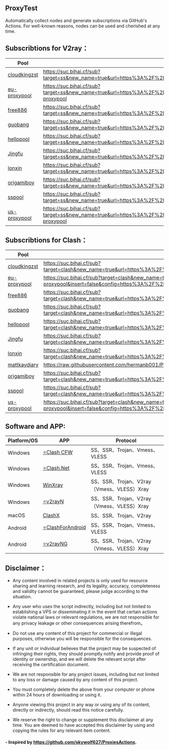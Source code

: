 ## ProxyTest

Automatically collect nodes and generate subscriptions via GitHub's Actions. For well-known reasons, nodes can be used and cherished at any time.

## Subscribtions for V2ray：


| Pool                      |   Subscribtion address          |
| ------------------------- |  -------------------------------|
|[cloudkingzst](https://suc.bihai.cf/sub?target=ss&new_name=true&url=https%3A%2F%2Fraw.githubusercontent.com%2Fhermanb001%2FProxyTest%2Fmain%2Fsubscribe%2Fcloudkingzst)|https://suc.bihai.cf/sub?target=ss&new_name=true&url=https%3A%2F%2Fraw.githubusercontent.com%2Fhermanb001%2FProxyTest%2Fmain%2Fsubscribe%2Fcloudkingzst|
|[eu-proxypool](https://suc.bihai.cf/sub?target=ss&new_name=true&url=https%3A%2F%2Fraw.githubusercontent.com%2Fhermanb001%2FProxyTest%2Fmain%2Fsubscribe%2Feu-proxypool)|https://suc.bihai.cf/sub?target=ss&new_name=true&url=https%3A%2F%2Fraw.githubusercontent.com%2Fhermanb001%2FProxyTest%2Fmain%2Fsubscribe%2Feu-proxypool|
|[free886](https://suc.bihai.cf/sub?target=ss&new_name=true&url=https%3A%2F%2Fraw.githubusercontent.com%2Fhermanb001%2FProxyTest%2Fmain%2Fsubscribe%2Ffree886)|https://suc.bihai.cf/sub?target=ss&new_name=true&url=https%3A%2F%2Fraw.githubusercontent.com%2Fhermanb001%2FProxyTest%2Fmain%2Fsubscribe%2Ffree886|
|[guobang](https://suc.bihai.cf/sub?target=ss&new_name=true&url=https%3A%2F%2Fraw.githubusercontent.com%2Fhermanb001%2FProxyTest%2Fmain%2Fsubscribe%2Fguobang)|https://suc.bihai.cf/sub?target=ss&new_name=true&url=https%3A%2F%2Fraw.githubusercontent.com%2Fhermanb001%2FProxyTest%2Fmain%2Fsubscribe%2Fguobang|
|[hellopool](https://suc.bihai.cf/sub?target=ss&new_name=true&url=https%3A%2F%2Fraw.githubusercontent.com%2Fhermanb001%2FProxyTest%2Fmain%2Fsubscribe%2Fhellopool)|https://suc.bihai.cf/sub?target=ss&new_name=true&url=https%3A%2F%2Fraw.githubusercontent.com%2Fhermanb001%2FProxyTest%2Fmain%2Fsubscribe%2Fhellopool|
|[Jingfu](https://suc.bihai.cf/sub?target=ss&new_name=true&url=https%3A%2F%2Fraw.githubusercontent.com%2Fhermanb001%2FProxyTest%2Fmain%2Fsubscribe%2Fjingfu)|https://suc.bihai.cf/sub?target=ss&new_name=true&url=https%3A%2F%2Fraw.githubusercontent.com%2Fhermanb001%2FProxyTest%2Fmain%2Fsubscribe%2Fjingfu|
|[lonxin](https://suc.bihai.cf/sub?target=ss&new_name=true&url=https%3A%2F%2Fraw.githubusercontent.com%2Fhermanb001%2FProxyTest%2Fmain%2Fsubscribe%2Flonxin)|https://suc.bihai.cf/sub?target=ss&new_name=true&url=https%3A%2F%2Fraw.githubusercontent.com%2Fhermanb001%2FProxyTest%2Fmain%2Fsubscribe%2Flonxin|
|[origamiboy](https://suc.bihai.cf/sub?target=ss&new_name=true&url=https%3A%2F%2Fraw.githubusercontent.com%2Fhermanb001%2FProxyTest%2Fmain%2Fsubscribe%2Forigamiboy)|https://suc.bihai.cf/sub?target=ss&new_name=true&url=https%3A%2F%2Fraw.githubusercontent.com%2Fhermanb001%2FProxyTest%2Fmain%2Fsubscribe%2Forigamiboy|
|[sspool](https://suc.bihai.cf/sub?target=ss&new_name=true&url=https%3A%2F%2Fraw.githubusercontent.com%2Fhermanb001%2FProxyTest%2Fmain%2Fsubscribe%2Fsspool)|https://suc.bihai.cf/sub?target=ss&new_name=true&url=https%3A%2F%2Fraw.githubusercontent.com%2Fhermanb001%2FProxyTest%2Fmain%2Fsubscribe%2Fsspool|
|[us-proxypool](https://suc.bihai.cf/sub?target=ss&new_name=true&url=https%3A%2F%2Fraw.githubusercontent.com%2Fhermanb001%2FProxyTest%2Fmain%2Fsubscribe%2Fus-proxypool)|https://suc.bihai.cf/sub?target=ss&new_name=true&url=https%3A%2F%2Fraw.githubusercontent.com%2Fhermanb001%2FProxyTest%2Fmain%2Fsubscribe%2Fus-proxypool|


## Subscribtions for Clash：


| Pool                    | Subscribtion address        |
| ----------------------- |  -------------------------------|
|[cloudkingzst](https://suc.bihai.cf/sub?target=clash&new_name=true&url=https%3A%2F%2Fraw.githubusercontent.com%2Fhermanb001%2FProxyTest%2Fmain%2Fsubscribe%2Fcloudkingzst&insert=false&config=https%3A%2F%2Fraw.githubusercontent.com%2FACL4SSR%2FACL4SSR%2Fmaster%2FClash%2Fconfig%2FACL4SSR_Mini.ini&emoji=true&list=false&udp=false&tfo=false&scv=false&fdn=false&sort=false)|https://suc.bihai.cf/sub?target=clash&new_name=true&url=https%3A%2F%2Fraw.githubusercontent.com%2Fhermanb001%2FProxyTest%2Fmain%2Fsubscribe%2Fcloudkingzst&insert=false&config=https%3A%2F%2Fraw.githubusercontent.com%2FACL4SSR%2FACL4SSR%2Fmaster%2FClash%2Fconfig%2FACL4SSR_Mini.ini&emoji=true&list=false&udp=false&tfo=false&scv=false&fdn=false&sort=false|
|[eu-proxypool](https://suc.bihai.cf/sub?target=clash&new_name=true&url=https%3A%2F%2Fraw.githubusercontent.com%2Fhermanb001%2FProxyTest%2Fmain%2Fsubscribe%2Feu-proxypool&insert=false&config=https%3A%2F%2Fraw.githubusercontent.com%2FACL4SSR%2FACL4SSR%2Fmaster%2FClash%2Fconfig%2FACL4SSR_Mini.ini&emoji=true&list=false&udp=false&tfo=false&scv=false&fdn=false&sort=false)|https://suc.bihai.cf/sub?target=clash&new_name=true&url=https%3A%2F%2Fraw.githubusercontent.com%2Fhermanb001%2FProxyTest%2Fmain%2Fsubscribe%2Feu-proxypool&insert=false&config=https%3A%2F%2Fraw.githubusercontent.com%2FACL4SSR%2FACL4SSR%2Fmaster%2FClash%2Fconfig%2FACL4SSR_Mini.ini&emoji=true&list=false&udp=false&tfo=false&scv=false&fdn=false&sort=false|
|[free886](https://suc.bihai.cf/sub?target=clash&new_name=true&url=https%3A%2F%2Fraw.githubusercontent.com%2Fhermanb001%2FProxyTest%2Fmain%2Fsubscribe%2Ffree886&insert=false&config=https%3A%2F%2Fraw.githubusercontent.com%2FACL4SSR%2FACL4SSR%2Fmaster%2FClash%2Fconfig%2FACL4SSR_Mini.ini&emoji=true&list=false&udp=false&tfo=false&scv=false&fdn=false&sort=false)|https://suc.bihai.cf/sub?target=clash&new_name=true&url=https%3A%2F%2Fraw.githubusercontent.com%2Fhermanb001%2FProxyTest%2Fmain%2Fsubscribe%2Ffree886&insert=false&config=https%3A%2F%2Fraw.githubusercontent.com%2FACL4SSR%2FACL4SSR%2Fmaster%2FClash%2Fconfig%2FACL4SSR_Mini.ini&emoji=true&list=false&udp=false&tfo=false&scv=false&fdn=false&sort=false|
|[guobang](https://suc.bihai.cf/sub?target=clash&new_name=true&url=https%3A%2F%2Fraw.githubusercontent.com%2Fhermanb001%2FProxyTest%2Fmain%2Fsubscribe%2Fguobang&insert=false&config=https%3A%2F%2Fraw.githubusercontent.com%2FACL4SSR%2FACL4SSR%2Fmaster%2FClash%2Fconfig%2FACL4SSR_Mini.ini&emoji=true&list=false&udp=false&tfo=false&scv=false&fdn=false&sort=false)|https://suc.bihai.cf/sub?target=clash&new_name=true&url=https%3A%2F%2Fraw.githubusercontent.com%2Fhermanb001%2FProxyTest%2Fmain%2Fsubscribe%2Fguobang&insert=false&config=https%3A%2F%2Fraw.githubusercontent.com%2FACL4SSR%2FACL4SSR%2Fmaster%2FClash%2Fconfig%2FACL4SSR_Mini.ini&emoji=true&list=false&udp=false&tfo=false&scv=false&fdn=false&sort=false|
|[hellopool](https://suc.bihai.cf/sub?target=clash&new_name=true&url=https%3A%2F%2Fraw.githubusercontent.com%2Fhermanb001%2FProxyTest%2Fmain%2Fsubscribe%2Fhellopool&insert=false&config=https%3A%2F%2Fraw.githubusercontent.com%2FACL4SSR%2FACL4SSR%2Fmaster%2FClash%2Fconfig%2FACL4SSR_Mini.ini&emoji=true&list=false&udp=false&tfo=false&scv=false&fdn=false&sort=false)|https://suc.bihai.cf/sub?target=clash&new_name=true&url=https%3A%2F%2Fraw.githubusercontent.com%2Fhermanb001%2FProxyTest%2Fmain%2Fsubscribe%2Fhellopool&insert=false&config=https%3A%2F%2Fraw.githubusercontent.com%2FACL4SSR%2FACL4SSR%2Fmaster%2FClash%2Fconfig%2FACL4SSR_Mini.ini&emoji=true&list=false&udp=false&tfo=false&scv=false&fdn=false&sort=false|
|[Jingfu](https://suc.bihai.cf/sub?target=clash&new_name=true&url=https%3A%2F%2Fraw.githubusercontent.com%2Fhermanb001%2FProxyTest%2Fmain%2Fsubscribe%2Fjingfu&insert=false&config=https%3A%2F%2Fraw.githubusercontent.com%2FACL4SSR%2FACL4SSR%2Fmaster%2FClash%2Fconfig%2FACL4SSR_Mini.ini&emoji=true&list=false&udp=false&tfo=false&scv=false&fdn=false&sort=false)|https://suc.bihai.cf/sub?target=clash&new_name=true&url=https%3A%2F%2Fraw.githubusercontent.com%2Fhermanb001%2FProxyTest%2Fmain%2Fsubscribe%2Fjingfu&insert=false&config=https%3A%2F%2Fraw.githubusercontent.com%2FACL4SSR%2FACL4SSR%2Fmaster%2FClash%2Fconfig%2FACL4SSR_Mini.ini&emoji=true&list=false&udp=false&tfo=false&scv=false&fdn=false&sort=false|
|[lonxin](https://suc.bihai.cf/sub?target=clash&new_name=true&url=https%3A%2F%2Fraw.githubusercontent.com%2Fhermanb001%2FProxyTest%2Fmain%2Fsubscribe%2Flonxin&insert=false&config=https%3A%2F%2Fraw.githubusercontent.com%2FACL4SSR%2FACL4SSR%2Fmaster%2FClash%2Fconfig%2FACL4SSR_Mini.ini&emoji=true&list=false&udp=false&tfo=false&scv=false&fdn=false&sort=false)|https://suc.bihai.cf/sub?target=clash&new_name=true&url=https%3A%2F%2Fraw.githubusercontent.com%2Fhermanb001%2FProxyTest%2Fmain%2Fsubscribe%2Flonxin&insert=false&config=https%3A%2F%2Fraw.githubusercontent.com%2FACL4SSR%2FACL4SSR%2Fmaster%2FClash%2Fconfig%2FACL4SSR_Mini.ini&emoji=true&list=false&udp=false&tfo=false&scv=false&fdn=false&sort=false|
|[mattkaydiary](https://raw.githubusercontent.com/hermanb001/ProxyTest/main/subscribe/clash.yml)|https://raw.githubusercontent.com/hermanb001/ProxyTest/main/subscribe/clash.yml|
|[origamiboy](https://suc.bihai.cf/sub?target=clash&new_name=true&url=https%3A%2F%2Fraw.githubusercontent.com%2Fhermanb001%2FProxyTest%2Fmain%2Fsubscribe%2Forigamiboy&insert=false&config=https%3A%2F%2Fraw.githubusercontent.com%2FACL4SSR%2FACL4SSR%2Fmaster%2FClash%2Fconfig%2FACL4SSR_Mini.ini&emoji=true&list=false&udp=false&tfo=false&scv=false&fdn=false&sort=false)|https://suc.bihai.cf/sub?target=clash&new_name=true&url=https%3A%2F%2Fraw.githubusercontent.com%2Fhermanb001%2FProxyTest%2Fmain%2Fsubscribe%2Forigamiboy&insert=false&config=https%3A%2F%2Fraw.githubusercontent.com%2FACL4SSR%2FACL4SSR%2Fmaster%2FClash%2Fconfig%2FACL4SSR_Mini.ini&emoji=true&list=false&udp=false&tfo=false&scv=false&fdn=false&sort=false|
|[sspool](https://suc.bihai.cf/sub?target=clash&new_name=true&url=https%3A%2F%2Fraw.githubusercontent.com%2Fhermanb001%2FProxyTest%2Fmain%2Fsubscribe%2Fsspool&insert=false&config=https%3A%2F%2Fraw.githubusercontent.com%2FACL4SSR%2FACL4SSR%2Fmaster%2FClash%2Fconfig%2FACL4SSR_Mini.ini&emoji=true&list=false&udp=false&tfo=false&scv=false&fdn=false&sort=false)|https://suc.bihai.cf/sub?target=clash&new_name=true&url=https%3A%2F%2Fraw.githubusercontent.com%2Fhermanb001%2FProxyTest%2Fmain%2Fsubscribe%2Fsspool&insert=false&config=https%3A%2F%2Fraw.githubusercontent.com%2FACL4SSR%2FACL4SSR%2Fmaster%2FClash%2Fconfig%2FACL4SSR_Mini.ini&emoji=true&list=false&udp=false&tfo=false&scv=false&fdn=false&sort=false|
|[us-proxypool](https://suc.bihai.cf/sub?target=clash&new_name=true&url=https%3A%2F%2Fraw.githubusercontent.com%2Fhermanb001%2FProxyTest%2Fmain%2Fsubscribe%2Fus-proxypool&insert=false&config=https%3A%2F%2Fraw.githubusercontent.com%2FACL4SSR%2FACL4SSR%2Fmaster%2FClash%2Fconfig%2FACL4SSR_Mini.ini&emoji=true&list=false&udp=false&tfo=false&scv=false&fdn=false&sort=false)|https://suc.bihai.cf/sub?target=clash&new_name=true&url=https%3A%2F%2Fraw.githubusercontent.com%2Fhermanb001%2FProxyTest%2Fmain%2Fsubscribe%2Fus-proxypool&insert=false&config=https%3A%2F%2Fraw.githubusercontent.com%2FACL4SSR%2FACL4SSR%2Fmaster%2FClash%2Fconfig%2FACL4SSR_Mini.ini&emoji=true&list=false&udp=false&tfo=false&scv=false&fdn=false&sort=false|



  
## Software and APP:

| Platform/OS             | APP                                                         | Protocol                                                     |
| ----------------------- | ------------------------------------------------------------ | ------------------------------------------------------------ |
| Windows                 | [:star:Clash CFW](https://github.com/Fndroid/clash_for_windows_pkg/releases) | SS、SSR、Trojan、Vmess、VLESS                 |
| Windows                 | [:star:Clash.Net](https://github.com/ClashDotNetFramework/ClashDotNetFramework/releases/) | SS、SSR、Trojan、Vmess、VLESS   |
| Windows                 | [WinXray](https://github.com/TheMRLL/winxray/releases)       | SS、SSR、Trojan、V2ray（Vmess、VLESS）Xray                   |
| Windows                 | [:star:v2rayN](https://github.com/2dust/v2rayN/releases)           | SS、SSR、Trojan、V2ray（Vmess、VLESS）Xray                |
| macOS                   | [ClashX](https://github.com/yichengchen/clashX/releases)     | SS、SSR、Trojan、V2ray                                       |
| Android                 | [:star:ClashForAndroid](https://github.com/Kr328/ClashForAndroid/releases) | SS、SSR、Trojan、Vmess、VLESS       |
| Android                 | [:star:v2rayNG](https://github.com/2dust/v2rayNG/releases) | SS、SSR、Trojan、V2ray（Vmess、VLESS）Xray                   |



## Disclaimer：

* Any content involved in related projects is only used for resource sharing and learning research, and its legality, accuracy, completeness and validity cannot be guaranteed, please judge according to the situation.

* Any user who uses the script indirectly, including but not limited to establishing a VPS or disseminating it in the event that certain actions violate national laws or relevant regulations, we are not responsible for any privacy leakage or other consequences arising therefrom。

* Do not use any content of this project for commercial or illegal purposes, otherwise you will be responsible for the consequences.

* If any unit or individual believes that the project may be suspected of infringing their rights, they should promptly notify and provide proof of identity or ownership, and we will delete the relevant script after receiving the certification document.

* We are not responsible for any project issues, including but not limited to any loss or damage caused by any content of this project.

* You must completely delete the above from your computer or phone within 24 hours of downloading or using it.

* Anyone viewing this project in any way or using any of its content, directly or indirectly, should read this notice carefully.

* We reserve the right to change or supplement this disclaimer at any time. You are deemed to have accepted this disclaimer by using and copying the rules for any relevant item content.

#### - Inspired by https://github.com/skywolf627/ProxiesActions.
